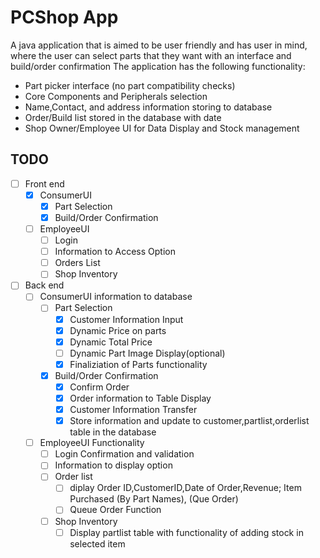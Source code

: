 # PCShop App
A java application that is aimed to be user friendly and has user in mind, where the user can select parts that they want with an interface and build/order confirmation
The application has the following functionality:
* Part picker interface (no part compatibility checks)
* Core Components and Peripherals selection
* Name,Contact, and address information storing to database
* Order/Build list stored in the database with date
* Shop Owner/Employee UI for Data Display and Stock management

## TODO
* [ ] Front end
    * [X] ConsumerUI
        * [X] Part Selection
        * [X] Build/Order Confirmation
    * [ ] EmployeeUI
        * [ ] Login
        * [ ] Information to Access Option
        * [ ] Orders List
        * [ ] Shop Inventory
    
* [ ] Back end
    * [ ] ConsumerUI information to database
        * [ ] Part Selection
            * [X] Customer Information Input
            * [X] Dynamic Price on parts
            * [X] Dynamic Total Price
            * [ ] Dynamic Part Image Display(optional)
            * [X] Finaliziation of Parts functionality
        * [X] Build/Order Confirmation
            * [X] Confirm Order
            * [X] Order information to Table Display
            * [X] Customer Information Transfer
            * [X] Store information and update to customer,partlist,orderlist table in the database
    * [ ] EmployeeUI Functionality
        * [ ] Login Confirmation and validation
        * [ ] Information to display option
        * [ ] Order list
            * [ ] diplay Order ID,CustomerID,Date of Order,Revenue; Item Purchased (By Part Names), (Que Order)
            * [ ] Queue Order Function
        * [ ] Shop Inventory
            * [ ] Display partlist table with functionality of adding stock in selected item
